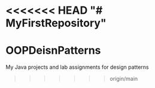 <<<<<<< HEAD
"# MyFirstRepository" 
=======
# OOPDeisnPatterns
My Java projects and lab assignments for design patterns
>>>>>>> origin/main
